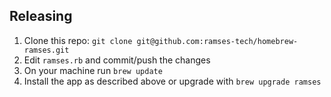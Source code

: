 ## Releasing

1. Clone this repo: `git clone git@github.com:ramses-tech/homebrew-ramses.git`
2. Edit `ramses.rb` and commit/push the changes
3. On your machine run `brew update`
4. Install the app as described above or upgrade with `brew upgrade ramses`
